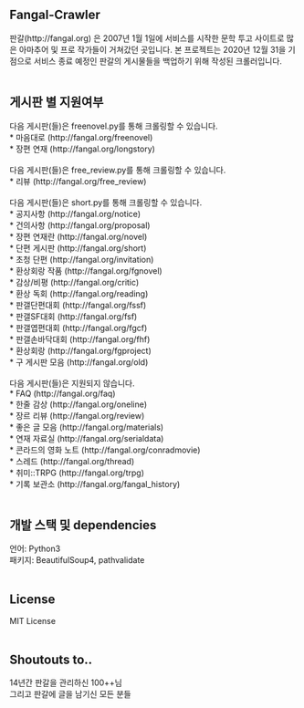 <h2>Fangal-Crawler</h2>
판갈(http://fangal.org) 은 2007년 1월 1일에 서비스를 시작한 문학 투고 사이트로 많은 아마추어 및 프로 작가들이 거쳐갔던 곳입니다. 본 프로젝트는 2020년 12월 31을 기점으로 서비스 종료 예정인 판갈의 게시물들을 백업하기 위해 작성된 크롤러입니다.
<br>
<br>
<h2>게시판 별 지원여부</h2>
다음 게시판(들)은 freenovel.py를 통해 크롤링할 수 있습니다.
<br>* 마음대로 (http://fangal.org/freenovel)
<br>* 장편 연재 (http://fangal.org/longstory)
<br>
<br>다음 게시판(들)은 free_review.py를 통해 크롤링할 수 있습니다.
<br>* 리뷰 (http://fangal.org/free_review)
<br>
<br>다음 게시판(들)은 short.py를 통해 크롤링할 수 있습니다.
<br>* 공지사항 (http://fangal.org/notice)
<br>* 건의사항 (http://fangal.org/proposal)
<br>* 장편 연재란 (http://fangal.org/novel)
<br>* 단편 게시판 (http://fangal.org/short)
<br>* 초청 단편 (http://fangal.org/invitation)
<br>* 환상회랑 작품 (http://fangal.org/fgnovel)
<br>* 감상/비평 (http://fangal.org/critic)
<br>* 환상 독회 (http://fangal.org/reading)
<br>* 판갤단편대회 (http://fangal.org/fssf)
<br>* 판갤SF대회 (http://fangal.org/fsf)
<br>* 판갤엽편대회 (http://fangal.org/fgcf)
<br>* 판갤손바닥대회 (http://fangal.org/fhf)
<br>* 환상회랑 (http://fangal.org/fgproject)
<br>* 구 게시판 모음 (http://fangal.org/old)
<br>
<br>다음 게시판(들)은 지원되지 않습니다.
<br>* FAQ (http://fangal.org/faq)
<br>* 한줄 감상 (http://fangal.org/oneline)
<br>* 장르 리뷰 (http://fangal.org/review)
<br>* 좋은 글 모음 (http://fangal.org/materials)
<br>* 연재 자료실 (http://fangal.org/serialdata)
<br>* 콘라드의 영화 노트 (http://fangal.org/conradmovie)
<br>* 스레드 (http://fangal.org/thread)
<br>* 취미::TRPG (http://fangal.org/trpg)
<br>* 기록 보관소 (http://fangal.org/fangal_history)
<br>
<br>
<h2>개발 스택 및 dependencies</h2>
언어: Python3
<br>패키지: BeautifulSoup4, pathvalidate
<br>
<br>
<h2>License</h2>
MIT License
<br>
<br>
<h2>Shoutouts to..</h2>
14년간 판갈을 관리하신 100++님
<br>그리고 판갈에 글을 남기신 모든 분들
